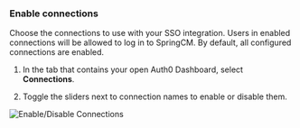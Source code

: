 ### Enable connections

Choose the connections to use with your SSO integration. Users in enabled connections will be allowed to log in to SpringCM. By default, all configured connections are enabled.

1. In the tab that contains your open Auth0 Dashboard, select **Connections**.

2. Toggle the sliders next to connection names to enable or disable them.

![Enable/Disable Connections](https://auth0.com/docs/media/articles/dashboard/sso-integrations/settings-connections-springcm.png)